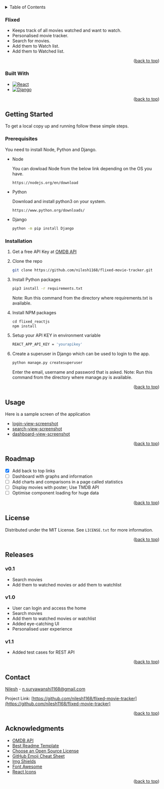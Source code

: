 <!-- Improved compatibility of back to top link: See: https://github.com/othneildrew/Best-README-Template/pull/73 -->
<a name="readme-top"></a>

<!-- TABLE OF CONTENTS -->
<details>
  <summary>Table of Contents</summary>
  <ol>
    <li>
      <a href="#about-the-project">About The Project</a>
      <ul>
        <li><a href="#built-with">Built With</a></li>
      </ul>
    </li>
    <li>
      <a href="#getting-started">Getting Started</a>
      <ul>
        <li><a href="#prerequisites">Prerequisites</a></li>
        <li><a href="#installation">Installation</a></li>
      </ul>
    </li>
    <li><a href="#usage">Usage</a></li>
    <li><a href="#roadmap">Roadmap</a></li>
    <li><a href="#license">License</a></li>
    <li><a href="#releases">Releases</a></li>
    <li><a href="#contact">Contact</a></li>
    <li><a href="#acknowledgments">Acknowledgments</a></li>
  </ol>
</details>



<!-- ABOUT THE PROJECT -->
### Flixed

- Keeps track of all movies watched  and want to watch.
- Personalised movie tracker.
- Search for movies.
- Add them to Watch list.
- Add them to Watched list.

<p align="right">(<a href="#readme-top">back to top</a>)</p>



### Built With

* [![React][React.js]][React-url]
* [![Django][Django]][Django-url]

<p align="right">(<a href="#readme-top">back to top</a>)</p>



<!-- GETTING STARTED -->
## Getting Started

To get a local copy up and running follow these simple steps.

### Prerequisites
You need to install Node, Python and Django.

* Node

    You can dowload Node from the below link depending on the OS you have. 
    ```
    https://nodejs.org/en/download
    ```

* Python 
    
    Download and install python3 on your system.
    ```
    https://www.python.org/downloads/
    ```

* Django
    ```sh
    python -m pip install Django
    ```

### Installation

1. Get a free API Key at [OMDB API](https://www.omdbapi.com/apikey.aspx)
2. Clone the repo
   ```sh
   git clone https://github.com/nilesh1168/flixed-movie-tracker.git
   ```
3. Install Python packages
    ```sh
    pip3 install -r requirements.txt
    ```
    Note: Run this command from the directory where requirements.txt is available.

4. Install NPM packages
   ```js
   cd flixed_reactjs
   npm install
   ```
5. Setup your API KEY in environment variable
   ```sh
   REACT_APP_API_KEY = 'yourapikey'
   ```

6. Create a superuser in Django which can be used to login to the app.
    ```sh
    python manage.py createsuperuser
    ```
    Enter the email, username and password that is asked.
    Note: Run this command from the directory where manage.py is available.
<p align="right">(<a href="#readme-top">back to top</a>)</p>



<!-- USAGE EXAMPLES -->
## Usage
Here is a sample screen of the application

- [login-view-screenshot]
- [search-view-screenshot]
- [dashboard-view-screenshot]

<p align="right">(<a href="#readme-top">back to top</a>)</p>



<!-- ROADMAP -->
## Roadmap

- [x] Add back to top links
- [ ] Dashboard with graphs and information
- [ ] Add charts and comparisons in a page called statistics
- [ ] Display movies with poster; Use TMDB API
- [ ] Optimise component loading for huge data

<p align="right">(<a href="#readme-top">back to top</a>)</p>


<!-- LICENSE -->
## License

Distributed under the MIT License. See `LICENSE.txt` for more information.

<p align="right">(<a href="#readme-top">back to top</a>)</p>

## Releases

### v0.1
- Search movies
- Add them to watched movies or add them to watchlist

### v1.0
- User can login and access the home
- Search movies
- Add them to watched movies or watchlist
- Added eye-catching UI 
- Personalised user experience

### v1.1
- Added test cases for REST API

<p align="right">(<a href="#readme-top">back to top</a>)</p>

<!-- CONTACT -->
## Contact

[Nilesh](https://www.linkedin.com/in/nilesh-suryawanshi1168/) - n.suryawanshi1168@gmail.com

Project Link: [https://github.com/nilesh1168/flixed-movie-tracker](https://github.com/nilesh1168/flixed-movie-tracker)

<p align="right">(<a href="#readme-top">back to top</a>)</p>



<!-- ACKNOWLEDGMENTS -->
## Acknowledgments

* [OMDB API](https://www.omdbapi.com/)
* [Best Readme Template](https://github.com/othneildrew/Best-README-Template/blob/master/README.md?plain=1)
* [Choose an Open Source License](https://choosealicense.com)
* [GitHub Emoji Cheat Sheet](https://www.webpagefx.com/tools/emoji-cheat-sheet)
* [Img Shields](https://shields.io)
* [Font Awesome](https://fontawesome.com)
* [React Icons](https://react-icons.github.io/react-icons/search)

<p align="right">(<a href="#readme-top">back to top</a>)</p>



<!-- MARKDOWN LINKS & IMAGES -->
<!-- https://www.markdownguide.org/basic-syntax/#reference-style-links -->
[React.js]: https://img.shields.io/badge/React-20232A?style=for-the-badge&logo=react&logoColor=61DAFB
[React-url]: https://reactjs.org/
[Django]: https://img.shields.io/badge/DJANGO-Django?style=for-the-badge&logo=Django&logoColor=white&color=%230B4B33
[Django-url]: https://www.djangoproject.com
[login-view-screenshot]: /documentation/login-screen.png
[search-view-screenshot]: /documentation/search.png
[dashboard-view-screenshot]: /documentation/dashboard.png